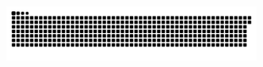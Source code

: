 <picture>
  <source media="(prefers-color-scheme: dark)" srcset="https://raw.githubusercontent.com/MarineHakobyan/MarineHakobyan/f3c765f3c3480771f1a5a9fdf33c3e00feaa675b/github-contribution-grid-snake-dark.svg" />
  <source media="(prefers-color-scheme: light)" srcset="https://raw.githubusercontent.com/MarineHakobyan/MarineHakobyan/f3c765f3c3480771f1a5a9fdf33c3e00feaa675b/github-contribution-grid-snake.svg" />
  <img alt="github-snake" src="https://raw.githubusercontent.com/MarineHakobyan/MarineHakobyan/f3c765f3c3480771f1a5a9fdf33c3e00feaa675b/github-contribution-grid-snake-dark.svg" />
</picture>

